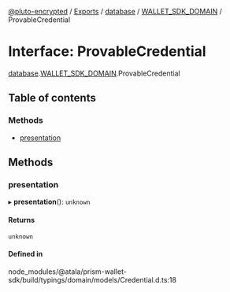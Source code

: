 [@pluto-encrypted](../README.md) / [Exports](../modules.md) / [database](../modules/database-1.md) / [WALLET\_SDK\_DOMAIN](../modules/database-1.WALLET_SDK_DOMAIN.md) / ProvableCredential

# Interface: ProvableCredential

[database](../modules/database-1.md).[WALLET\_SDK\_DOMAIN](../modules/database-1.WALLET_SDK_DOMAIN.md).ProvableCredential

## Table of contents

### Methods

- [presentation](database-1.WALLET_SDK_DOMAIN.ProvableCredential.md#presentation)

## Methods

### presentation

▸ **presentation**(): `unknown`

#### Returns

`unknown`

#### Defined in

node_modules/@atala/prism-wallet-sdk/build/typings/domain/models/Credential.d.ts:18
